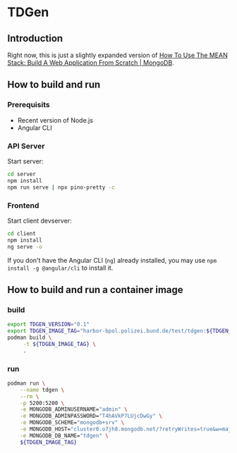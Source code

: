 # TDGen


## Introduction

Right now, this is just a slightly expanded version of [How To Use The MEAN Stack: Build A Web Application From Scratch | MongoDB](https://www.mongodb.com/resources/languages/mean-stack-tutorial).

## How to build and run

### Prerequisits

* Recent version of Node.js
* Angular CLI

### API Server

Start server:

```bash
cd server
npm install
npm run serve | npx pino-pretty -c
```


### Frontend

Start client devserver:

```bash
cd client
npm install
ng serve -o
```

If you don't have the Angular CLI (`ng`) already installed, you may use `npm install -g @angular/cli` to install it.

## How to build and run a container image

### build

```bash
export TDGEN_VERSION="0.1"
export TDGEN_IMAGE_TAG="harbor-bpol.polizei.bund.de/test/tdgen:${TDGEN_VERSION}"
podman build \
     -t ${TDGEN_IMAGE_TAG} \
     .
```

### run

```bash
podman run \
    --name tdgen \
    --rm \
    -p 5200:5200 \
    -e MONGODB_ADMINUSERNAME="admin" \
    -e MONGODB_ADMINPASSWORD="T4hAVkP7LUjcDwGy" \
    -e MONGODB_SCHEME="mongodb+srv" \
    -e MONGODB_HOST="cluster0.o7jh8.mongodb.net/?retryWrites=true&w=majority&appName=Cluster0" \
    -e MONGODB_DB_NAME="tdgen" \
    ${TDGEN_IMAGE_TAG}
```
